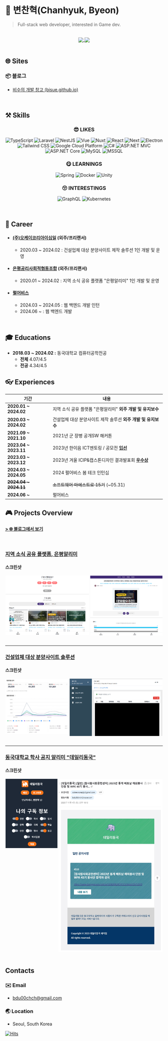 # :dog: 변찬혁(Chanhyuk, Byeon)

> Full-stack web developer, interested in Game dev.

 </br>

<div align="center">
    <a href="https://github.com/Bisue">
        <!-- <img height=200 align="center" src="https://github-readme-stats-selfhosted.vercel.app/api/?username=bisue&locale=kr&theme=dark&show_icons=true&count_private=true&rank_icon=github&include_all_commits=true&custom_title=변찬혁(Chanhyuk Byeon)의 깃허브 통계&bg_color=60,8b5cf6,7768f9,6372fa,4f7bf9,3b82f6&title_color=fff&text_color=fff" /> -->
        <img height=200 align="center" src="https://github-readme-stats-selfhosted.vercel.app/api/?username=bisue&locale=kr&theme=dark&show_icons=true&count_private=true&rank_icon=github&include_all_commits=true&card_width=440&custom_title=변찬혁(Chanhyuk+Byeon)의+깃허브+통계&bg_color=60,065f46,00666b,00699f,0065cd,1d4ed8&title_color=fff&text_color=fff" />
    </a>
    <a href="https://github.com/Bisue">
        <img height=200 align="center" src="https://github-readme-stats-selfhosted.vercel.app/api/top-langs/?username=bisue&hide=C%2B%2B,C,PHP,JavaScript,SCSS&exclude_repo=problem-solving&langs_count=5&layout=compact&theme=dark&locale=kr&card_width=280&custom_title=가장+많이+사용한+언어&bg_color=60,1d4ed8,0065cd,00699f,00666b,065f46&title_color=fff&text_color=fff" />
    </a>

<!-- ![Github Stats](https://github-readme-stats.vercel.app/api/?username=bisue&locale=kr&theme=dark&show_icons=true&count_private=true) -->
<!-- ![Used Languages](https://github-readme-stats.vercel.app/api/top-langs/?username=bisue&hide=C%2B%2B,C&langs_count=5&layout=compact&theme=dark&locale=kr) -->
<!-- ![Used Languages](https://github-readme-stats.vercel.app/api/top-langs/?username=bisue&hide=C%2B%2B,C&layout=donut-vertical&theme=dark&locale=kr) -->

</div>

<br/>

## :globe_with_meridians: Sites

### :package: 블로그

- [비수의 개발 창고 (bisue.github.io)](https://bisue.github.io)  
  <!-- - [Repository](https://github.com/Bisue/bisue.github.io) -->

<br/>

## :hammer_and_pick: Skills

<!--
![기술](https://img.shields.io/badge/분류-기술-색상?style=for-the-badge&logo=로고&logoColor=white)

LOGO: https://simpleicons.org/?q=google
-->

<div align="center">

### :sunglasses: LIKES

![TypeScript](https://img.shields.io/badge/Language-Typescript-3178C6?style=for-the-badge&logo=Typescript&logoColor=white)
![Laravel](https://img.shields.io/badge/Backend-Laravel-FF2D20?style=for-the-badge&logo=Laravel&logoColor=white)
![NestJS](https://img.shields.io/badge/Backend-NestJS-E0234E?style=for-the-badge&logo=NestJS&logoColor=white)
![Vue](https://img.shields.io/badge/Frontend-Vue-4FC08D?style=for-the-badge&logo=Vue.js&logoColor=white)
![Nuxt](https://img.shields.io/badge/Frontend-Nuxt-00DC82?style=for-the-badge&logo=Nuxt.js&logoColor=white)
![React](https://img.shields.io/badge/Frontend-React-0088CC?style=for-the-badge&logo=React&logoColor=white)
![Next](https://img.shields.io/badge/Frontend-Next-000000?style=for-the-badge&logo=Next.js&logoColor=white)
![Electron](https://img.shields.io/badge/Desktop-Electron-47848F?style=for-the-badge&logo=Electron&logoColor=white)
![Tailwind CSS](https://img.shields.io/badge/Frontend-Tailwind%20CSS-38B2AC?style=for-the-badge&logo=Tailwind%20CSS&logoColor=white)
![Google Cloud Platform](https://img.shields.io/badge/Cloud-GCP-4285F4?style=for-the-badge&logo=Google&logoColor=white)
![C#](https://img.shields.io/badge/LANGUAGE-C%23-239120?style=for-the-badge&logo=csharp&logoColor=white)
![ASP.NET MVC](https://img.shields.io/badge/Backend-ASP.NET%20MVC-512bd4?style=for-the-badge&logo=dotnet&logoColor=white)
![ASP.NET Core](https://img.shields.io/badge/Backend-ASP.NET%20CORE-512bd4?style=for-the-badge&logo=dotnet&logoColor=white)
![MySQL](https://img.shields.io/badge/Database-MySQL-4479A1?style=for-the-badge&logo=mysql&logoColor=white)
![MSSQL](https://img.shields.io/badge/Database-MSSQL-CC2927?style=for-the-badge&logo=microsoftsqlserver&logoColor=white)
<!-- ![Bootstrap](https://img.shields.io/badge/Frontend-Bootstrap-7952B3?style=for-the-badge&logo=Bootstrap&logoColor=white) -->
<!-- ![Express](https://img.shields.io/badge/Backend-Express-000000?style=for-the-badge&logo=Express&logoColor=white) -->

### :yum: LEARNINGS

![Spring](https://img.shields.io/badge/Backend-Spring-6DB33F?style=for-the-badge&logo=Spring&logoColor=white)
![Docker](https://img.shields.io/badge/Container-Docker-2496ED?style=for-the-badge&logo=Docker&logoColor=white)
![Unity](https://img.shields.io/badge/Game%20Dev-Unity-000000?style=for-the-badge&logo=Unity&logoColor=white)

### :kissing_closed_eyes: INTERESTINGS

![GraphQL](https://img.shields.io/badge/API-GraphQL-E10098?style=for-the-badge&logo=GraphQL&logoColor=white)
![Kubernetes](https://img.shields.io/badge/Container-Kubernetes-326CE5?style=for-the-badge&logo=Kubernetes&logoColor=white)

</div>

<br/>

## :department_store: Career

- #### [(주)오케이코리아이십일](https://github.com/okkorea21) (외주/프리랜서)
  - 2020.03 ~ 2024.02 : 건설업체 대상 분양사이트 제작 솔루션 1인 개발 및 운영

- #### [은평공리사회적협동조합](https://github.com/epalimi) (외주/프리랜서)
  - 2020.01 ~ 2024.02 : 지역 소식 공유 플랫폼 "은평알리미" 1인 개발 및 운영

- #### [펄어비스](https://www.pearlabyss.com/ko-KR)
  - 2024.03 ~ 2024.05 : 웹 백엔드 개발 인턴
  - 2024.06 ~ : 웹 백엔드 개발

<br/>

## :mortar_board: Educations

- **2018.03 ~ 2024.02 :** 동국대학교 컴퓨터공학전공
  - **전체** 4.07/4.5
  - **전공** 4.34/4.5

## :eyeglasses: Experiences

| 기간                      | 내용                                                                         |
| ------------------------- | ---------------------------------------------------------------------------- |
| **2020.01 ~ 2024.02**     | 지역 소식 공유 플랫폼 "은평알리미" **외주 개발 및 유지보수**                 |
| **2020.03 ~ 2024.02**     | 건설업체 대상 분양사이트 제작 솔루션 **외주 개발 및 유지보수**               |
| **2021.09 ~ 2021.10**     | 2021년 군 장병 공개SW 해커톤                                                 |
| **2023.04 ~ 2023.11**     | 2023년 한이음 ICT멘토링 / 공모전 [**입선**](/awards/2023-hanium.pdf)         |
| **2023.03 ~ 2023.12**     | 2023년 겨울 ICIP&캡스톤디자인 결과발표회 [**우수상**](/awards/2023-icip.pdf) |
| **2024.03 ~ 2024.05**     | 2024 펄어비스 봄 테크 인턴십                                                 |
| **~~2024.04 ~ 2024.11~~** | ~~소프트웨어 마에스트로 15기~~ (~05.31)                                      |
| **2024.06 \~**            | 펄어비스                                                                     |

## :video_game: Projects Overview

#### [> :globe_with_meridians: 블로그에서 보기](https://bisue.github.io/projects)

<br/>

### [지역 소식 공유 플랫폼, 은평알리미](https://bisue.github.io/projects/outsourcing/2-epalimi)  

#### 스크린샷

<div align="center" float="left">
    <img align="top" width="53%" alt="은평알리미" src="./images/epalimi.png"/>
    <img align="top" width="46%" alt="은평알리미" src="./images/epalimi-detail.png"/>
</div>

<br/>

---

### [건설업체 대상 분양사이트 솔루션](https://bisue.github.io/projects/outsourcing/1-laravel-wrapper)

#### 스크린샷

<div align="center">
    <img align="top" width="40%" alt="건설업체 대상 분양사이트 솔루션" src="./images/laravelwrapper-na.png"/>
    <img align="top" width="59%" alt="건설업체 대상 분양사이트 솔루션" src="./images/laravelwrapper.png"/>
</div>

<br/>

---

### [동국대학교 학사 공지 알리미 "데일리동국"](https://bisue.github.io/projects/personal/1-daily-dongguk.html)

#### 스크린샷

<div align="center">
    <img align="top" width="33%" alt="동국대학교 학사 공지 알리미 데일리동국" src="./images/dailydongguk.png"/>
    <img align="top" width="66%" alt="동국대학교 학사 공지 알리미 데일리동국(메일)" src="./images/dailydongguk-mail.png"/>
</div>

<br/>

## Contacts

### :envelope: Email

- bdu00chch@gmail.com

### :earth_asia: Location

- Seoul, South Korea

[![Hits](https://hits.seeyoufarm.com/api/count/incr/badge.svg?url=https%3A%2F%2Fgithub.com%2FBisue&count_bg=%2310B981&title_bg=%231E293B&icon=&icon_color=%23E7E7E7&title=%EC%A1%B0%ED%9A%8C%EC%88%98&edge_flat=false)](https://hits.seeyoufarm.com)
